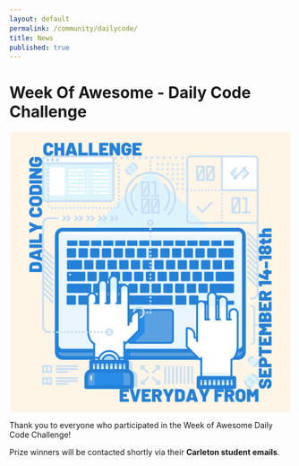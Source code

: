 ```yaml
---
layout: default
permalink: /community/dailycode/
title: News
published: true
---
```

<!--div class='search-box'>Search</div-->

<div class='content-wrap'>
    <h1>Week Of Awesome - Daily Code Challenge</h1>
    <div style="display:flex; justify-content:center">
        <img src="/images/woa2020/2.png" width="500px">
    </div>
    <p>Thank you to everyone who participated in the Week of Awesome Daily Code Challenge!</p>
    <p>Prize winners will be contacted shortly via their <b>Carleton student emails</b>. </p>
    <!--
    <p>If summer has turned your brain to mush, or you're just looking for a fun challenge to keep your skills sharp, then look no further! Every weekday of Week of Awesome, the CCSS will be releasing a series of programming puzzles to get you back into your coding groove! Three questions will be released at midnight (12 AM EDT) everyday from September 14 to September 18, which you will have 24 hours to solve and submit.</p>
    <p>Each correct submission gives you an entry into a <b>prize raffle</b> - the more you participate, the higher your chances of winning are! If you resubmit to a challenge you have already submitted a correct answer for, your previous submission will be deleted. To be considered a <b>valid submission</b> you must use your <b>carleton email</b>. This email will be used to contact you if you win the raffle. At the end of the week, <b>3 winners</b> will be drawn to receive a <b>$25 gift card</b> of their choice.</p>
    <br>
	<ul class="small-subpage-list">
        <li>
            <a href="/community/dailycode/easy">
            <h4>Easy</h4>
            </a>
        </li>
        <li>
            <a href="/community/dailycode/medium">
            <h4>Medium</h4>
            </a>
        </li>
        <li>
            <a href="/community/dailycode/hard">
            <h4>Hard</h4>
            </a>
        </li>
    </ul>
    -->
</div>
